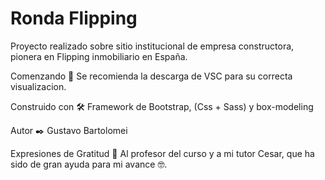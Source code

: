 # Ronda Flipping
Proyecto realizado sobre sitio institucional de empresa constructora, pionera en Flipping inmobiliario en España. 

Comenzando 🚀
Se recomienda la descarga de VSC para su correcta visualizacion.

Construido con 🛠️
Framework de Bootstrap, (Css + Sass) y box-modeling

Autor ✒️
Gustavo Bartolomei

Expresiones de Gratitud 🎁
Al profesor del curso y a mi tutor Cesar, que ha sido de gran ayuda para mi avance 🤓.

